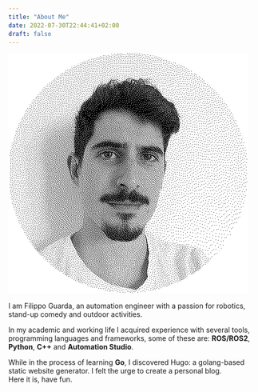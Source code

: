 ```yaml
---
title: "About Me"
date: 2022-07-30T22:44:41+02:00
draft: false
---
```

![](/about/profile_picture_circle.png)

I am Filippo Guarda, an automation engineer with a passion for robotics, stand-up comedy and outdoor activities.

In my academic and working life I acquired experience with several tools, programming languages and frameworks, some of these are: **ROS/ROS2**, **Python**, **C++** and **Automation Studio**.  

While in the process of learning **Go**, I discovered Hugo: a golang-based static website generator. I felt the urge to create a personal blog.  
Here it is, have fun.